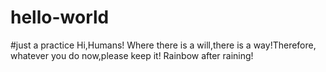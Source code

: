 # hello-world
#just a practice
Hi,Humans!
Where there is a will,there is a way!Therefore, whatever you do now,please keep it!
Rainbow after raining!
